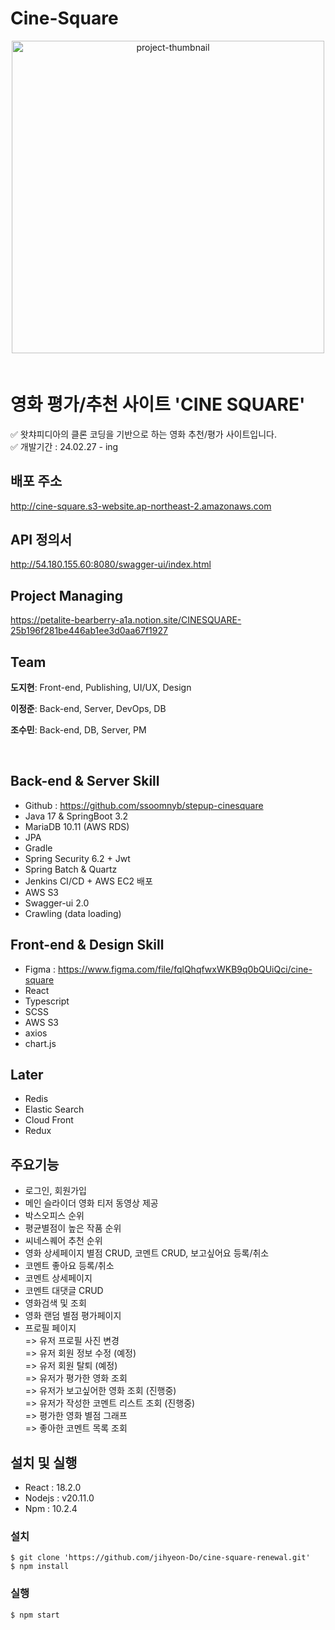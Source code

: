 # Cine-Square

<p align="center" style="margin-bottom:60px">
<img width="500" alt="project-thumbnail" src="https://github.com/jihyeon-Do/cine-square-renewal/assets/62285862/98786fd4-5eb4-45c7-8532-6305701460b7"></p>

# 영화 평가/추천 사이트 'CINE SQUARE'

✅ 왓챠피디아의 클론 코딩을 기반으로 하는 영화 추천/평가 사이트입니다.<br>
✅ 개발기간 : 24.02.27 - ing

## 배포 주소

http://cine-square.s3-website.ap-northeast-2.amazonaws.com

## API 정의서

http://54.180.155.60:8080/swagger-ui/index.html

## Project Managing

https://petalite-bearberry-a1a.notion.site/CINESQUARE-25b196f281be446ab1ee3d0aa67f1927

## Team

**도지현**: Front-end, Publishing, UI/UX, Design

**이정준**: Back-end, Server, DevOps, DB

**조수민**: Back-end, DB, Server, PM

<br>

## Back-end & Server Skill

- Github : https://github.com/ssoomnyb/stepup-cinesquare
- Java 17 & SpringBoot 3.2
- MariaDB 10.11 (AWS RDS)
- JPA
- Gradle
- Spring Security 6.2 + Jwt
- Spring Batch & Quartz
- Jenkins CI/CD + AWS EC2 배포
- AWS S3
- Swagger-ui 2.0
- Crawling (data loading)

## Front-end & Design Skill

- Figma : https://www.figma.com/file/fqlQhqfwxWKB9q0bQUiQci/cine-square
- React
- Typescript
- SCSS
- AWS S3
- axios
- chart.js

## Later

- Redis
- Elastic Search
- Cloud Front
- Redux

## 주요기능

- 로그인, 회원가입
- 메인 슬라이더 영화 티저 동영상 제공
- 박스오피스 순위
- 평균별점이 높은 작품 순위
- 씨네스퀘어 추천 순위
- 영화 상세페이지 별점 CRUD, 코멘트 CRUD, 보고싶어요 등록/취소
- 코멘트 좋아요 등록/취소
- 코멘트 상세페이지
- 코멘트 대댓글 CRUD
- 영화검색 및 조회
- 영화 랜덤 별점 평가페이지
- 프로필 페이지
  <br>
  => 유저 프로필 사진 변경<br>
  => 유저 회원 정보 수정 (예정)<br>
  => 유저 회원 탈퇴 (예정)<br>
  => 유저가 평가한 영화 조회<br>
  => 유저가 보고싶어한 영화 조회 (진행중)<br>
  => 유저가 작성한 코멘트 리스트 조회 (진행중)<br>
  => 평가한 영화 별점 그래프<br>
  => 좋아한 코멘트 목록 조회<br>

## 설치 및 실행

- React : 18.2.0
- Nodejs : v20.11.0
- Npm : 10.2.4

### 설치

```
$ git clone 'https://github.com/jihyeon-Do/cine-square-renewal.git'
$ npm install
```

### 실행

```
$ npm start

```
